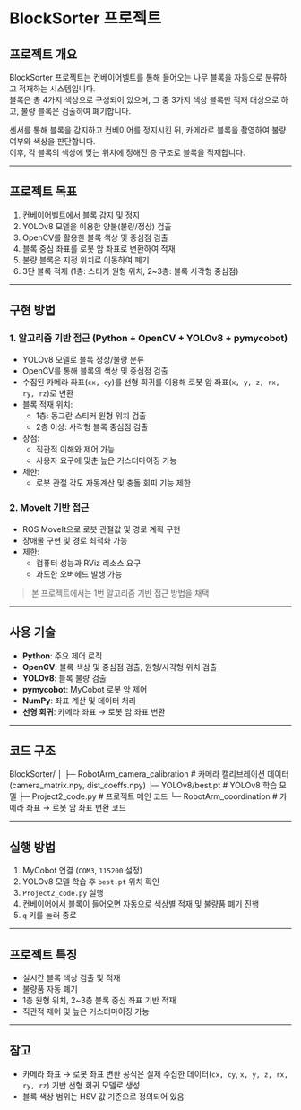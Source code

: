 # BlockSorter 프로젝트

## 프로젝트 개요
BlockSorter 프로젝트는 컨베이어벨트를 통해 들어오는 나무 블록을 자동으로 분류하고 적재하는 시스템입니다.  
블록은 총 4가지 색상으로 구성되어 있으며, 그 중 3가지 색상 블록만 적재 대상으로 하고, 불량 블록은 검출하여 폐기합니다.  

센서를 통해 블록을 감지하고 컨베이어를 정지시킨 뒤, 카메라로 블록을 촬영하여 불량 여부와 색상을 판단합니다.  
이후, 각 블록의 색상에 맞는 위치에 정해진 층 구조로 블록을 적재합니다.  

---

## 프로젝트 목표
1. 컨베이어벨트에서 블록 감지 및 정지
2. YOLOv8 모델을 이용한 양불(불량/정상) 검출
3. OpenCV를 활용한 블록 색상 및 중심점 검출
4. 블록 중심 좌표를 로봇 암 좌표로 변환하여 적재
5. 불량 블록은 지정 위치로 이동하여 폐기
6. 3단 블록 적재 (1층: 스티커 원형 위치, 2~3층: 블록 사각형 중심점)

---

## 구현 방법

### 1. 알고리즘 기반 접근 (Python + OpenCV + YOLOv8 + pymycobot)
- YOLOv8 모델로 블록 정상/불량 분류
- OpenCV를 통해 블록의 색상 및 중심점 검출
- 수집된 카메라 좌표(`cx, cy`)를 선형 회귀를 이용해 로봇 암 좌표(`x, y, z, rx, ry, rz`)로 변환
- 블록 적재 위치:
  - 1층: 동그란 스티커 원형 위치 검출
  - 2층 이상: 사각형 블록 중심점 검출
- 장점:
  - 직관적 이해와 제어 가능
  - 사용자 요구에 맞춘 높은 커스터마이징 가능
- 제한:
  - 로봇 관절 각도 자동계산 및 충돌 회피 기능 제한

### 2. MoveIt 기반 접근
- ROS MoveIt으로 로봇 관절값 및 경로 계획 구현
- 장애물 구현 및 경로 최적화 가능
- 제한:
  - 컴퓨터 성능과 RViz 리소스 요구
  - 과도한 오버헤드 발생 가능

> 본 프로젝트에서는 1번 알고리즘 기반 접근 방법을 채택

---

## 사용 기술
- **Python**: 주요 제어 로직
- **OpenCV**: 블록 색상 및 중심점 검출, 원형/사각형 위치 검출
- **YOLOv8**: 블록 불량 검출
- **pymycobot**: MyCobot 로봇 암 제어
- **NumPy**: 좌표 계산 및 데이터 처리
- **선형 회귀**: 카메라 좌표 → 로봇 암 좌표 변환

---
## 코드 구조
BlockSorter/
│
├─ RobotArm_camera_calibration # 카메라 캘리브레이션 데이터 (camera_matrix.npy, dist_coeffs.npy)
├─ YOLOv8/best.pt # YOLOv8 학습 모델
├─ Project2_code.py # 프로젝트 메인 코드
└─ RobotArm_coordination # 카메라 좌표 → 로봇 암 좌표 변환 코드

---

## 실행 방법
1. MyCobot 연결 (`COM3`, `115200` 설정)
2. YOLOv8 모델 학습 후 `best.pt` 위치 확인
3. `Project2_code.py` 실행
4. 컨베이어에서 블록이 들어오면 자동으로 색상별 적재 및 불량품 폐기 진행
5. `q` 키를 눌러 종료

---

## 프로젝트 특징
- 실시간 블록 색상 검출 및 적재
- 불량품 자동 폐기
- 1층 원형 위치, 2~3층 블록 중심 좌표 기반 적재
- 직관적 제어 및 높은 커스터마이징 가능

---

## 참고
- 카메라 좌표 → 로봇 좌표 변환 공식은 실제 수집한 데이터(`cx, cy`, `x, y, z, rx, ry, rz`) 기반 선형 회귀 모델로 생성
- 블록 색상 범위는 HSV 값 기준으로 정의되어 있음
